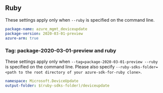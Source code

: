 ## Ruby

These settings apply only when `--ruby` is specified on the command line.

```yaml
package-name: azure_mgmt_deviceupdate
package-version: 2020-03-01-preview
azure-arm: true
```

### Tag: package-2020-03-01-preview and ruby

These settings apply only when `--tag=package-2020-03-01-preview --ruby` is specified on the command line.
Please also specify `--ruby-sdks-folder=<path to the root directory of your azure-sdk-for-ruby clone>`.

```yaml $(tag) == 'package-2020-03-01-preview' && $(ruby)
namespace: Microsoft.DeviceUpdate
output-folder: $(ruby-sdks-folder)/deviceupdate
```
